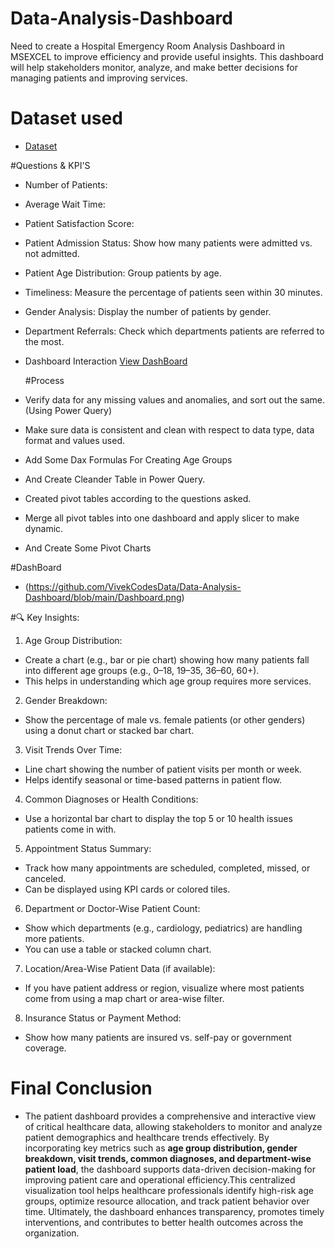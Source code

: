 # Data-Analysis-Dashboard
Need to create a Hospital Emergency Room Analysis Dashboard in MSEXCEL to improve efficiency and provide useful insights. This dashboard will help stakeholders monitor, analyze, and make better decisions for managing patients and improving services.

# Dataset used
- <a href="https://github.com/VivekCodesData/Data-Analysis-Dashboard/blob/main/Hospital%20Emergency%20Room%20Data.csv">Dataset</a>

#Questions & KPI'S
- Number of Patients:
- Average Wait Time:
- Patient Satisfaction Score:
- Patient Admission Status: Show how many patients were admitted vs. not admitted.
- Patient Age Distribution: Group patients by age.
- Timeliness: Measure the percentage of patients seen within 30 minutes.
- Gender Analysis: Display the number of patients by gender. 
- Department Referrals: Check which departments patients are referred to the most.
- Dashboard Interaction <a href="https://github.com/VivekCodesData/Data-Analysis-Dashboard/blob/main/Project.xlsx">View DashBoard<a/>

  #Process
- Verify data for any missing values and anomalies, and sort out the same. (Using Power Query)
- Make sure data is consistent and clean with respect to data type, data format and values used.
- Add Some Dax Formulas For Creating Age Groups
- And Create Cleander Table in Power Query. 
- Created pivot tables according to the questions asked.
- Merge all pivot tables into one dashboard and apply slicer to make dynamic.
- And Create Some Pivot Charts

#DashBoard
- (https://github.com/VivekCodesData/Data-Analysis-Dashboard/blob/main/Dashboard.png)


#🔍 Key Insights:

1. Age Group Distribution:
* Create a chart (e.g., bar or pie chart) showing how many patients fall into different age groups (e.g., 0–18, 19–35, 36–60, 60+).
* This helps in understanding which age group requires more services.
2. Gender Breakdown:
* Show the percentage of male vs. female patients (or other genders) using a donut chart or stacked bar chart.
3. Visit Trends Over Time:
* Line chart showing the number of patient visits per month or week.
* Helps identify seasonal or time-based patterns in patient flow.
4. Common Diagnoses or Health Conditions:
* Use a horizontal bar chart to display the top 5 or 10 health issues patients come in with.
5. Appointment Status Summary:
* Track how many appointments are scheduled, completed, missed, or canceled.
* Can be displayed using KPI cards or colored tiles.
6. Department or Doctor-Wise Patient Count:
* Show which departments (e.g., cardiology, pediatrics) are handling more patients.
* You can use a table or stacked column chart.
7. Location/Area-Wise Patient Data (if available):
* If you have patient address or region, visualize where most patients come from using a map chart or area-wise filter.
8. Insurance Status or Payment Method:
* Show how many patients are insured vs. self-pay or government coverage.

# Final Conclusion
- The patient dashboard provides a comprehensive and interactive view of critical healthcare data, allowing stakeholders to monitor and analyze patient demographics and healthcare trends effectively. By incorporating key metrics such as **age group distribution, gender breakdown, visit trends, common diagnoses, and department-wise patient load**, the dashboard supports data-driven decision-making for improving patient care and operational efficiency.This centralized visualization tool helps healthcare professionals identify high-risk age groups, optimize resource allocation, and track patient behavior over time. Ultimately, the dashboard enhances transparency, promotes timely interventions, and contributes to better health outcomes across the organization.




